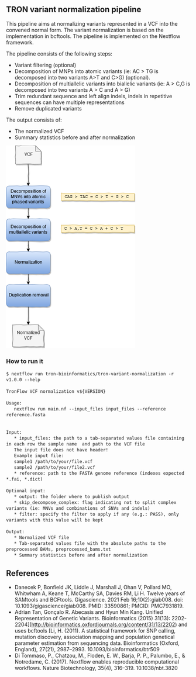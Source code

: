 ## TRON variant normalization pipeline

This pipeline aims at normalizing variants represented in a VCF into the convened normal form. 
The variant normalization is based on the implementation in bcftools. The pipeline is implemented on the Nextflow framework.
 
The pipeline consists of the following steps:
 * Variant filtering (optional)
 * Decomposition of MNPs into atomic variants (ie: AC > TG is decomposed into two variants A>T and C>G) (optional).
 * Decomposition of multiallelic variants into biallelic variants (ie: A > C,G is decomposed into two variants A > C and A > G)
 * Trim redundant sequence and left align indels, indels in repetitive sequences can have multiple representations
 * Remove duplicated variants
 
The output consists of:
 * The normalized VCF
 * Summary statistics before and after normalization


![Pipeline](variant_normalization_pipeline.png)


 ### How to run it

 ```
 $ nextflow run tron-bioinformatics/tron-variant-normalization -r v1.0.0 --help
 
 TronFlow VCF normalization v${VERSION}

Usage:
    nextflow run main.nf --input_files input_files --reference reference.fasta


Input:
    * input_files: the path to a tab-separated values file containing in each row the sample name  and path to the VCF file
    The input file does not have header!
    Example input file:
    sample1	/path/to/your/file.vcf
    sample2	/path/to/your/file2.vcf
    * reference: path to the FASTA genome reference (indexes expected *.fai, *.dict)

Optional input:
    * output: the folder where to publish output
    * skip_decompose_complex: flag indicating not to split complex variants (ie: MNVs and combinations of SNVs and indels)
    * filter: specify the filter to apply if any (e.g.: PASS), only variants with this value will be kept

Output:
    * Normalized VCF file
    * Tab-separated values file with the absolute paths to the preprocessed BAMs, preprocessed_bams.txt
    * Summary statistics before and after normalization
 ```
 

## References

* Danecek P, Bonfield JK, Liddle J, Marshall J, Ohan V, Pollard MO, Whitwham A, Keane T, McCarthy SA, Davies RM, Li H. Twelve years of SAMtools and BCFtools. Gigascience. 2021 Feb 16;10(2):giab008. doi: 10.1093/gigascience/giab008. PMID: 33590861; PMCID: PMC7931819.
* Adrian Tan, Gonçalo R. Abecasis and Hyun Min Kang. Unified Representation of Genetic Variants. Bioinformatics (2015) 31(13): 2202-2204](http://bioinformatics.oxfordjournals.org/content/31/13/2202) and uses bcftools [Li, H. (2011). A statistical framework for SNP calling, mutation discovery, association mapping and population genetical parameter estimation from sequencing data. Bioinformatics (Oxford, England), 27(21), 2987–2993. 10.1093/bioinformatics/btr509
* Di Tommaso, P., Chatzou, M., Floden, E. W., Barja, P. P., Palumbo, E., & Notredame, C. (2017). Nextflow enables reproducible computational workflows. Nature Biotechnology, 35(4), 316–319. 10.1038/nbt.3820